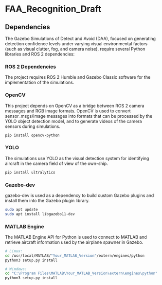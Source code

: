 # FAA_Recognition_Draft
## Dependencies
The Gazebo Simulations of Detect and Avoid (DAA), focused on generating detection confidence levels under varying visual environmental factors (such as visual clutter, fog, and camera noise), require several Python libraries and ROS 2 dependencies:

### ROS 2 Dependencies
The project requires ROS 2 Humble and Gazebo Classic software for the implementation of the simulations.

### OpenCV
This project depends on OpenCV as a bridge between ROS 2 camera messages and RGB image formats. OpenCV is used to convert sensor_msgs/Image messages into formats that can be processed by the YOLO object detection model, and to generate videos of the camera sensors during simulations.

```bash
pip install opencv-python
```

### YOLO
The simulations use YOLO as the visual detection system for identifying aircraft in the camera field of view of the own-ship.

```bash
pip install ultralytics
```
### Gazebo-dev
gazebo-dev is used as a dependency to build custom Gazebo plugins and install them into the Gazebo plugin library.

```bash
sudo apt update
sudo apt install libgazebo11-dev
```
### MATLAB Engine
The MATLAB Engine API for Python is used to connect to MATLAB and retrieve aircraft information used by the airplane spawner in Gazebo.

```bash
# Linux:
cd /usr/local/MATLAB/"Your_MATLAB_Version"/extern/engines/python
python3 setup.py install

# Windows:
cd "C:\Program Files\MATLAB\Your_MATLAB_Version\extern\engines\python"
python3 setup.py install
```
